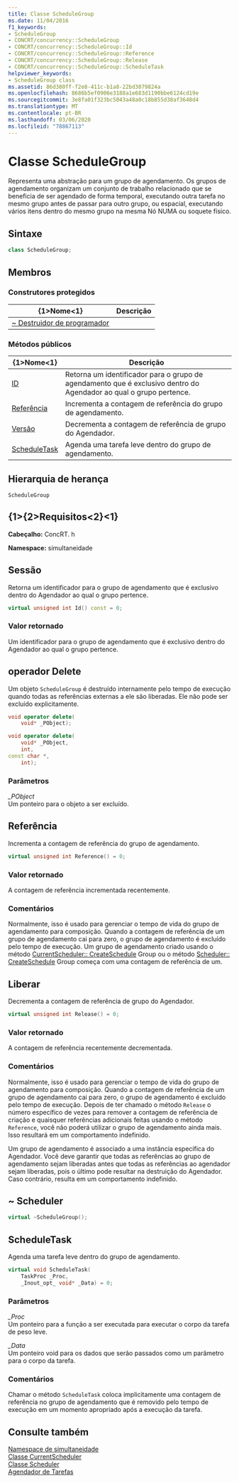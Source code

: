 ```yaml
---
title: Classe ScheduleGroup
ms.date: 11/04/2016
f1_keywords:
- ScheduleGroup
- CONCRT/concurrency::ScheduleGroup
- CONCRT/concurrency::ScheduleGroup::Id
- CONCRT/concurrency::ScheduleGroup::Reference
- CONCRT/concurrency::ScheduleGroup::Release
- CONCRT/concurrency::ScheduleGroup::ScheduleTask
helpviewer_keywords:
- ScheduleGroup class
ms.assetid: 86d380ff-f2e8-411c-b1a8-22bd3079824a
ms.openlocfilehash: 8686b5ef0906e3188a1e683d1190bbe6124cd19e
ms.sourcegitcommit: 3e8fa01f323bc5043a48a0c18b855d38af3648d4
ms.translationtype: MT
ms.contentlocale: pt-BR
ms.lasthandoff: 03/06/2020
ms.locfileid: "78867113"
---
```

# <a name="schedulegroup-class"></a>Classe ScheduleGroup

Representa uma abstração para um grupo de agendamento. Os grupos de agendamento organizam um conjunto de trabalho relacionado que se beneficia de ser agendado de forma temporal, executando outra tarefa no mesmo grupo antes de passar para outro grupo, ou espacial, executando vários itens dentro do mesmo grupo na mesma Nó NUMA ou soquete físico.

## <a name="syntax"></a>Sintaxe

```cpp
class ScheduleGroup;
```

## <a name="members"></a>Membros

### <a name="protected-constructors"></a>Construtores protegidos

|{1&gt;Nome&lt;1}|Descrição|
|----------|-----------------|
|[~ Destruidor de programador](#dtor)||

### <a name="public-methods"></a>Métodos públicos

|{1&gt;Nome&lt;1}|Descrição|
|----------|-----------------|
|[ID](#id)|Retorna um identificador para o grupo de agendamento que é exclusivo dentro do Agendador ao qual o grupo pertence.|
|[Referência](#reference)|Incrementa a contagem de referência do grupo de agendamento.|
|[Versão](#release)|Decrementa a contagem de referência de grupo do Agendador.|
|[ScheduleTask](#scheduletask)|Agenda uma tarefa leve dentro do grupo de agendamento.|

## <a name="inheritance-hierarchy"></a>Hierarquia de herança

`ScheduleGroup`

## <a name="requirements"></a>{1&gt;{2&gt;Requisitos&lt;2}&lt;1}

**Cabeçalho:** ConcRT. h

**Namespace:** simultaneidade

## <a name="id"></a>Sessão

Retorna um identificador para o grupo de agendamento que é exclusivo dentro do Agendador ao qual o grupo pertence.

```cpp
virtual unsigned int Id() const = 0;
```

### <a name="return-value"></a>Valor retornado

Um identificador para o grupo de agendamento que é exclusivo dentro do Agendador ao qual o grupo pertence.

## <a name="operator_delete"></a>operador Delete

Um objeto `ScheduleGroup` é destruído internamente pelo tempo de execução quando todas as referências externas a ele são liberadas. Ele não pode ser excluído explicitamente.

```cpp
void operator delete(
    void* _PObject);

void operator delete(
    void* _PObject,
    int,
const char *,
    int);
```

### <a name="parameters"></a>Parâmetros

*_PObject*<br/>
Um ponteiro para o objeto a ser excluído.

## <a name="reference"></a>Referência

Incrementa a contagem de referência do grupo de agendamento.

```cpp
virtual unsigned int Reference() = 0;
```

### <a name="return-value"></a>Valor retornado

A contagem de referência incrementada recentemente.

### <a name="remarks"></a>Comentários

Normalmente, isso é usado para gerenciar o tempo de vida do grupo de agendamento para composição. Quando a contagem de referência de um grupo de agendamento cai para zero, o grupo de agendamento é excluído pelo tempo de execução. Um grupo de agendamento criado usando o método [CurrentScheduler:: CreateSchedule](currentscheduler-class.md#createschedulegroup) Group ou o método [Scheduler:: CreateSchedule](scheduler-class.md#createschedulegroup) Group começa com uma contagem de referência de um.

## <a name="release"></a>Liberar

Decrementa a contagem de referência de grupo do Agendador.

```cpp
virtual unsigned int Release() = 0;
```

### <a name="return-value"></a>Valor retornado

A contagem de referência recentemente decrementada.

### <a name="remarks"></a>Comentários

Normalmente, isso é usado para gerenciar o tempo de vida do grupo de agendamento para composição. Quando a contagem de referência de um grupo de agendamento cai para zero, o grupo de agendamento é excluído pelo tempo de execução. Depois de ter chamado o método `Release` o número específico de vezes para remover a contagem de referência de criação e quaisquer referências adicionais feitas usando o método `Reference`, você não poderá utilizar o grupo de agendamento ainda mais. Isso resultará em um comportamento indefinido.

Um grupo de agendamento é associado a uma instância específica do Agendador. Você deve garantir que todas as referências ao grupo de agendamento sejam liberadas antes que todas as referências ao agendador sejam liberadas, pois o último pode resultar na destruição do Agendador. Caso contrário, resulta em um comportamento indefinido.

## <a name="dtor"></a>~ Scheduler

```cpp
virtual ~ScheduleGroup();
```

## <a name="scheduletask"></a>ScheduleTask

Agenda uma tarefa leve dentro do grupo de agendamento.

```cpp
virtual void ScheduleTask(
    TaskProc _Proc,
    _Inout_opt_ void* _Data) = 0;
```

### <a name="parameters"></a>Parâmetros

*_Proc*<br/>
Um ponteiro para a função a ser executada para executar o corpo da tarefa de peso leve.

*_Data*<br/>
Um ponteiro void para os dados que serão passados como um parâmetro para o corpo da tarefa.

### <a name="remarks"></a>Comentários

Chamar o método `ScheduleTask` coloca implicitamente uma contagem de referência no grupo de agendamento que é removido pelo tempo de execução em um momento apropriado após a execução da tarefa.

## <a name="see-also"></a>Consulte também

[Namespace de simultaneidade](concurrency-namespace.md)<br/>
[Classe CurrentScheduler](currentscheduler-class.md)<br/>
[Classe Scheduler](scheduler-class.md)<br/>
[Agendador de Tarefas](../../../parallel/concrt/task-scheduler-concurrency-runtime.md)
